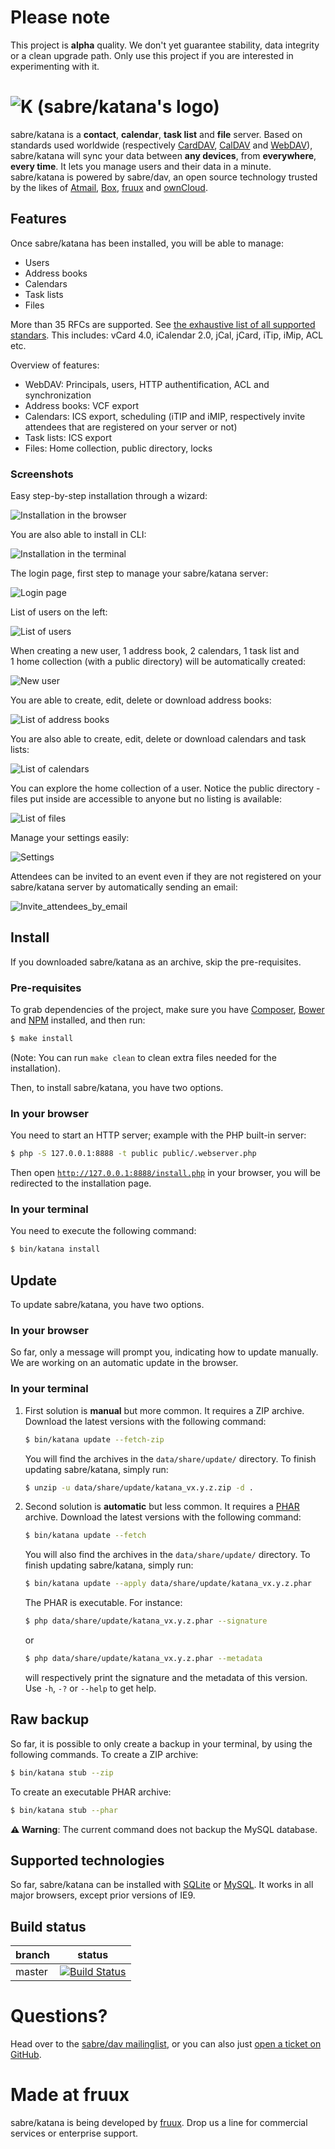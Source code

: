 # Please note

This project is **alpha** quality. We don't yet guarantee stability, data integrity or a clean upgrade path. Only use this project if you are interested in experimenting with it.

# ![K (sabre/katana's logo)](public/static/image/katana_logo_full.png)

sabre/katana is a **contact**, **calendar**, **task list** and **file** server.
Based on standards used worldwide (respectively [CardDAV], [CalDAV] and
[WebDAV]), sabre/katana will sync your data between **any devices**, from
**everywhere**, **every time**. It lets you manage users and their data in a minute.
sabre/katana is powered by sabre/dav, an open source technology trusted by the
likes of [Atmail], [Box], [fruux] and [ownCloud].

## Features

Once sabre/katana has been installed, you will be able to manage:

  * Users
  * Address books
  * Calendars
  * Task lists
  * Files

More than 35 RFCs are supported. See [the exhaustive list of all supported
standars][sabre_standards]. This includes: vCard 4.0, iCalendar 2.0, jCal,
jCard, iTip, iMip, ACL etc.

Overview of features:

  * WebDAV: Principals, users, HTTP authentification, ACL and synchronization
  * Address books: VCF export
  * Calendars: ICS export, scheduling (iTIP and iMIP, respectively invite
    attendees that are registered on your server or not)
  * Task lists: ICS export
  * Files: Home collection, public directory, locks

### Screenshots

Easy step-by-step installation through a wizard:

![Installation in the browser](https://farm8.staticflickr.com/7765/17197365573_471d88c2d2_z.jpg?1)

You are also able to install in CLI:

![Installation in the terminal](https://farm6.staticflickr.com/5337/17818002185_c1762109a7_z.jpg?1)

The login page, first step to manage your sabre/katana server:

![Login page](https://farm6.staticflickr.com/5348/17791399666_844d2b2248_z.jpg?2)

List of users on the left:

![List of users](https://farm9.staticflickr.com/8793/17195211304_018fb26eb6_z.jpg?3)

When creating a new user, 1 address book, 2 calendars, 1 task list and 1 home
collection (with a public directory) will be automatically created:

![New user](https://farm6.staticflickr.com/5350/17818186851_6a38c97922_z.jpg?4)

You are able to create, edit, delete or download address books:

![List of address books](https://farm8.staticflickr.com/7689/17629907698_cc1d9ea936_z.jpg?4)

You are also able to create, edit, delete or download calendars and task lists:

![List of calendars](https://farm9.staticflickr.com/8846/17630174780_0126895a26_z.jpg?6)

You can explore the home collection of a user. Notice the public directory - 
files put inside are accessible to anyone but no listing is available:

![List of files](https://farm6.staticflickr.com/5334/17818198201_5707937101_z.jpg?6)

Manage your settings easily:

![Settings](https://farm9.staticflickr.com/8842/18628078892_ce96ca45e2_z.jpg?9)

Attendees can be invited to an event even if they are not registered on your
sabre/katana server by automatically sending an email:

![Invite_attendees_by_email](https://farm1.staticflickr.com/360/18010516654_d406c92b50_z.jpg?8)

## Install

If you downloaded sabre/katana as an archive, skip the pre-requisites.

### Pre-requisites

To grab dependencies of the project, make sure you have [Composer], [Bower] and
[NPM] installed, and then run:

```sh
$ make install
```

(Note: You can run `make clean` to clean extra files needed for the
installation).

Then, to install sabre/katana, you have two options.

### In your browser

You need to start an HTTP server; example with the PHP built-in server:

```sh
$ php -S 127.0.0.1:8888 -t public public/.webserver.php
```

Then open
[`http://127.0.0.1:8888/install.php`](http://127.0.0.1:8888/install.php) in your
browser, you will be redirected to the installation page.

### In your terminal

You need to execute the following command:

 ```sh
 $ bin/katana install
 ```

## Update

To update sabre/katana, you have two options.

### In your browser

So far, only a message will prompt you, indicating how to update manually.
We are working on an automatic update in the browser.

### In your terminal

  1. First solution is **manual** but more common. It requires a ZIP archive.
     Download the latest versions with the following command:

     ```sh
     $ bin/katana update --fetch-zip
     ```

     You will find the archives in the `data/share/update/` directory. To
     finish updating sabre/katana, simply run:

     ```sh
     $ unzip -u data/share/update/katana_vx.y.z.zip -d .
     ```

  2. Second solution is **automatic** but less common. It requires a [PHAR]
     archive. Download the latest versions with the following command:

     ```sh
     $ bin/katana update --fetch
     ```

     You will also find the archives in the `data/share/update/` directory. To
     finish updating sabre/katana, simply run:

     ```sh
     $ bin/katana update --apply data/share/update/katana_vx.y.z.phar
     ```

     The PHAR is executable. For instance:

     ```sh
     $ php data/share/update/katana_vx.y.z.phar --signature
     ```

     or

     ```sh
     $ php data/share/update/katana_vx.y.z.phar --metadata
     ```

     will respectively print the signature and the metadata of this version. Use
     `-h`, `-?` or `--help` to get help.

## Raw backup

So far, it is possible to only create a backup in your terminal, by using the
following commands. To create a ZIP archive:

```sh
$ bin/katana stub --zip
```

To create an executable PHAR archive:

```sh
$ bin/katana stub --phar
```

**⚠️ Warning**: The current command does not backup the MySQL database.

## Supported technologies

So far, sabre/katana can be installed with [SQLite] or [MySQL]. It works in all
major browsers, except prior versions of IE9.

## Build status

| branch | status |
| ------ | ------ |
| master | [![Build Status](https://travis-ci.org/fruux/sabre-katana.png?branch=master)](https://travis-ci.org/fruux/sabre-katana) |

# Questions?

Head over to the [sabre/dav mailinglist][mailinglist], or you can also just
[open a ticket on GitHub][issues].

# Made at fruux

sabre/katana is being developed by [fruux]. Drop us a line for commercial
services or enterprise support.

[Atmail]: https://www.atmail.com/
[Bower]: http://bower.io/
[Box]: https://www.box.com/blog/in-search-of-an-open-source-webdav-solution/
[CalDAV]: https://en.wikipedia.org/wiki/CalDAV
[CardDAV]: https://en.wikipedia.org/wiki/CardDAV
[Composer]: http://getcomposer.org/
[MySQL]: http://mysql.com/
[NPM]: http://npmjs.org/
[PHAR]: http://php.net/phar
[SQLite]: http://sqlite.org/
[WebDAV]: https://en.wikipedia.org/wiki/WebDAV
[fruux]: https://fruux.com/
[issues]: https://github.com/fruux/sabre-katana/issues/
[mailinglist]: http://groups.google.com/group/sabredav-discuss
[ownCloud]: http://owncloud.org/
[sabre/dav]: http://sabre.io/
[sabre_standards]: http://sabre.io/dav/standards-support/

